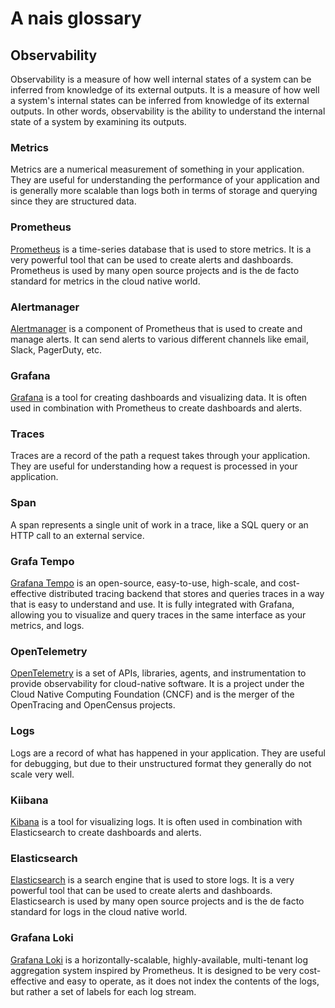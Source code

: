# A nais glossary

## Observability

Observability is a measure of how well internal states of a system can be inferred from knowledge of its external outputs. It is a measure of how well a system's internal states can be inferred from knowledge of its external outputs. In other words, observability is the ability to understand the internal state of a system by examining its outputs.

### Metrics

Metrics are a numerical measurement of something in your application. They are useful for understanding the performance of your application and is generally more scalable than logs both in terms of storage and querying since they are structured data.

### Prometheus

[Prometheus](https://prometheus.io/) is a time-series database that is used to store metrics. It is a very powerful tool that can be used to create alerts and dashboards. Prometheus is used by many open source projects and is the de facto standard for metrics in the cloud native world.

### Alertmanager

[Alertmanager](https://prometheus.io/docs/alerting/alertmanager/) is a component of Prometheus that is used to create and manage alerts. It can send alerts to various different channels like email, Slack, PagerDuty, etc.

### Grafana

[Grafana](https://grafana.com/) is a tool for creating dashboards and visualizing data. It is often used in combination with Prometheus to create dashboards and alerts.

### Traces

Traces are a record of the path a request takes through your application. They are useful for understanding how a request is processed in your application.

### Span

A span represents a single unit of work in a trace, like a SQL query or an HTTP call to an external service.

### Grafa Tempo

[Grafana Tempo](https://grafana.com/oss/tempo/) is an open-source, easy-to-use, high-scale, and cost-effective distributed tracing backend that stores and queries traces in a way that is easy to understand and use. It is fully integrated with Grafana, allowing you to visualize and query traces in the same interface as your metrics, and logs.

### OpenTelemetry

[OpenTelemetry](https://opentelemetry.io) is a set of APIs, libraries, agents, and instrumentation to provide observability for cloud-native software. It is a project under the Cloud Native Computing Foundation (CNCF) and is the merger of the OpenTracing and OpenCensus projects.

### Logs

Logs are a record of what has happened in your application. They are useful for debugging, but due to their unstructured format they generally do not scale very well.

### Kiibana

[Kibana](https://www.elastic.co/kibana) is a tool for visualizing logs. It is often used in combination with Elasticsearch to create dashboards and alerts.

### Elasticsearch

[Elasticsearch](https://www.elastic.co/elasticsearch/) is a search engine that is used to store logs. It is a very powerful tool that can be used to create alerts and dashboards. Elasticsearch is used by many open source projects and is the de facto standard for logs in the cloud native world.

### Grafana Loki

[Grafana Loki](https://grafana.com/oss/loki/) is a horizontally-scalable, highly-available, multi-tenant log aggregation system inspired by Prometheus. It is designed to be very cost-effective and easy to operate, as it does not index the contents of the logs, but rather a set of labels for each log stream.